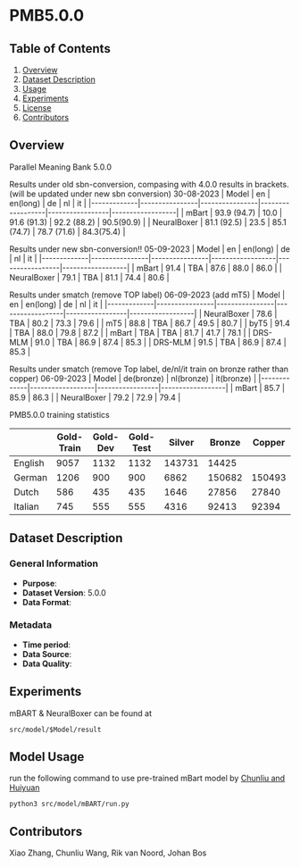 # PMB5.0.0

## Table of Contents
1. [Overview](##Overview)
2. [Dataset Description](#Dataset-Description)
3. [Usage](##Usage)
4. [Experiments](##experiment)
5. [License](##License)
6. [Contributors](##Contributors)

## Overview
Parallel Meaning Bank 5.0.0

Results under old sbn-conversion, compasing with 4.0.0 results in brackets. (will be updated under new sbn conversion) 30-08-2023
| Model       |      en        |    en(long)    |        de        |       nl        |        it        |
|-------------|----------------|----------------|------------------|-----------------|------------------|
| mBart       |   93.9 (94.7)  |      10.0      |    91.6 (91.3)   |   92.2 (88.2)   |     90.5(90.9)   |
| NeuralBoxer |   81.1 (92.5)  |      23.5      |    85.1 (74.7)   |   78.7 (71.6)   |     84.3(75.4)   |


Results under new sbn-conversion!!  05-09-2023
| Model       |      en        |    en(long)    |        de        |       nl        |        it        |
|-------------|----------------|----------------|------------------|-----------------|------------------|
| mBart       |     91.4       |      TBA       |        87.6      |       88.0      |        86.0      |
| NeuralBoxer |     79.1       |      TBA       |        81.1      |       74.4      |        80.6      |


Results under smatch (remove TOP label)  06-09-2023 (add mT5)
| Model       |      en        |    en(long)    |        de        |       nl        |        it        |
|-------------|----------------|----------------|------------------|-----------------|------------------|
| NeuralBoxer |     78.6       |      TBA       |        80.2      |       73.3      |        79.6      |
|    mT5      |     88.8       |      TBA       |        86.7      |       49.5      |        80.7      |
|    byT5     |     91.4       |      TBA       |        88.0      |       79.8      |        87.2      |
| mBart       |      TBA      |      TBA       |        81.7      |       41.7      |        78.1      |
| DRS-MLM     |     91.0       |      TBA       |        86.9      |       87.4      |        85.3      |
| DRS-MLM     |     91.5       |      TBA       |        86.9      |       87.4      |        85.3      |




Results under smatch (remove Top label, de/nl/it train on bronze rather than copper) 06-09-2023
| Model       |        de(bronze)        |       nl(bronze)         |        it(bronze)         |
|-------------|------------------|-----------------|------------------|
| mBart       |        85.7      |       85.9      |        86.3      |
| NeuralBoxer |        79.2      |       72.9      |        79.4       |




PMB5.0.0 training statistics

|            |    Gold-Train |    Gold-Dev  |    Gold-Test |   Silver     |   Bronze    |   Copper     |
|------------|---------------|--------------|--------------|--------------|-------------|--------------|
| English    |      9057     |     1132     |      1132    |    143731    |     14425   |              |
| German     |      1206     |      900     |       900    |      6862    |    150682   |     150493   |
| Dutch      |       586     |      435     |       435    |      1646    |     27856   |      27840   |
| Italian    |       745     |      555     |       555    |      4316    |     92413   |      92394   |




## Dataset Description

### General Information
- **Purpose**: 
- **Dataset Version**: 5.0.0
- **Data Format**:

### Metadata
- **Time period**:
- **Data Source**: 
- **Data Quality**:

## Experiments
mBART & NeuralBoxer can be found at

    src/model/$Model/result


## Model Usage
run the following command to use pre-trained mBart model by [Chunliu and Huiyuan](https://github.com/wangchunliu/DRS-pretrained-LMM)

    python3 src/model/mBART/run.py


## Contributors
Xiao Zhang, Chunliu Wang, Rik van Noord, Johan Bos
